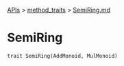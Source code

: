 [APIs](../index.md) > [method_traits](./index.md) > [SemiRing.md]()

# SemiRing

```
trait SemiRing(AddMonoid, MulMonoid)
```
